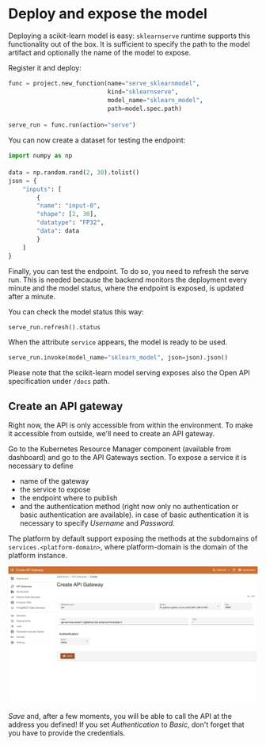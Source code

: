 # Deploy and expose the model

Deploying a scikit-learn model is easy: ``sklearnserve`` runtime supports this functionality out of the box. It is sufficient to specify the path to the model artifact and optionally the name of the model to expose.

Register it and deploy:

``` python
func = project.new_function(name="serve_sklearnmodel",
                            kind="sklearnserve",
                            model_name="sklearn_model",
                            path=model.spec.path)

serve_run = func.run(action="serve")
```

You can now create a dataset for testing the endpoint:

``` python
import numpy as np

data = np.random.rand(2, 30).tolist()
json = {
    "inputs": [
        {
        "name": "input-0",
        "shape": [2, 30],
        "datatype": "FP32",
        "data": data
        }
    ]
}
```

Finally, you can test the endpoint. To do so, you need to refresh the serve run. This is needed because the backend monitors the deployment every minute and the model status, where the endpoint is exposed, is updated after a minute.

You can check the model status this way:

``` python
serve_run.refresh().status
```

When the attribute `service` appears, the model is ready to be used.

```python
serve_run.invoke(model_name="sklearn_model", json=json).json()
```

Please note that the scikit-learn model serving exposes also the Open API specification under ``/docs`` path.

## Create an API gateway

Right now, the API is only accessible from within the environment. To make it accessible from outside, we'll need to create an API gateway.

Go to the Kubernetes Resource Manager component (available from dashboard) and go to the API Gateways section. To expose a service it is necessary to define

- name of the gateway
- the service to expose
- the endpoint where to publish
- and the authentication method (right now only no authentication or basic authentication are available). in case of basic authentication it is necessary to specify  *Username* and *Password*.

The platform by default support exposing the methods at the subdomains of ``services.<platform-domain>``, where platform-domain is the domain of the platform instance.

![KRM APIGW image](../../images/scenario-etl/apigw-krm.png)

*Save* and, after a few moments, you will be able to call the API at the address you defined! If you set *Authentication* to *Basic*, don't forget that you have to provide the credentials.
